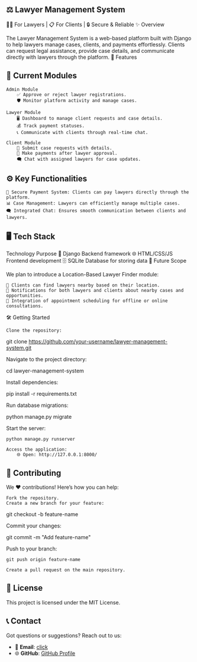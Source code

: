 ## ⚖️ Lawyer Management System
👩‍⚖️ For Lawyers | 📋 For Clients | 🔒 Secure & Reliable
✨ Overview

The Lawyer Management System is a web-based platform built with Django to help lawyers manage cases, clients, and payments effortlessly. Clients can request legal assistance, provide case details, and communicate directly with lawyers through the platform.
🚀 Features
## 📂 Current Modules

    Admin Module
        ✅ Approve or reject lawyer registrations.
        🛡️ Monitor platform activity and manage cases.

    Lawyer Module
        🖥️ Dashboard to manage client requests and case details.
        💰 Track payment statuses.
        📞 Communicate with clients through real-time chat.

    Client Module
        📝 Submit case requests with details.
        💸 Make payments after lawyer approval.
        🗨️ Chat with assigned lawyers for case updates.

## ⚙️ Key Functionalities

    🔐 Secure Payment System: Clients can pay lawyers directly through the platform.
    📊 Case Management: Lawyers can efficiently manage multiple cases.
    🗨️ Integrated Chat: Ensures smooth communication between clients and lawyers.

## 🖥️ Tech Stack
Technology	Purpose
🐍 Django	Backend framework
🌐 HTML/CSS/JS	Frontend development
🗄️ SQLite	Database for storing data
🌟 Future Scope

We plan to introduce a Location-Based Lawyer Finder module:

    📍 Clients can find lawyers nearby based on their location.
    🔔 Notifications for both lawyers and clients about nearby cases and opportunities.
    🚚 Integration of appointment scheduling for offline or online consultations.

🛠️ Getting Started

    Clone the repository:

git clone https://github.com/your-username/lawyer-management-system.git

Navigate to the project directory:

cd lawyer-management-system

Install dependencies:

pip install -r requirements.txt

Run database migrations:

python manage.py migrate

Start the server:

    python manage.py runserver

    Access the application:
        🌐 Open: http://127.0.0.1:8000/

## 🤝 Contributing

We ❤️ contributions! Here’s how you can help:

    Fork the repository.
    Create a new branch for your feature:

git checkout -b feature-name

Commit your changes:

git commit -m "Add feature-name"

Push to your branch:

    git push origin feature-name

    Create a pull request on the main repository.

## 📜 License

This project is licensed under the MIT License.

## 📞 **Contact**  

Got questions or suggestions? Reach out to us:  
- 📧 **Email**: [click](mailto:ginto252@gmail.com)  
- 🌐 **GitHub**: [GitHub Profile](https://github.com/ginnto)  
